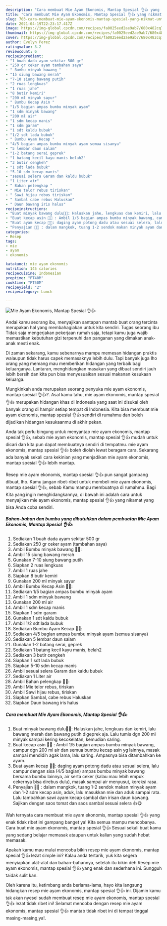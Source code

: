```yaml
---
description: "Cara membuat Mie Ayam Ekonomis, Mantap Spesial 👌👍 yang nikmat Untuk Jualan"
title: "Cara membuat Mie Ayam Ekonomis, Mantap Spesial 👌👍 yang nikmat Untuk Jualan"
slug: 703-cara-membuat-mie-ayam-ekonomis-mantap-spesial-yang-nikmat-untuk-jualan
date: 2021-04-19T22:23:17.417Z
image: https://img-global.cpcdn.com/recipes/fa0025eed2ae9ab7/680x482cq70/mie-ayam-ekonomis-mantap-spesial-👌👍-foto-resep-utama.jpg
thumbnail: https://img-global.cpcdn.com/recipes/fa0025eed2ae9ab7/680x482cq70/mie-ayam-ekonomis-mantap-spesial-👌👍-foto-resep-utama.jpg
cover: https://img-global.cpcdn.com/recipes/fa0025eed2ae9ab7/680x482cq70/mie-ayam-ekonomis-mantap-spesial-👌👍-foto-resep-utama.jpg
author: Evelyn Perez
ratingvalue: 3.2
reviewcount: 6
recipeingredient:
- "1 buah dada ayam sekitar 500 gr"
- "250 gr ceker ayam tambahan saya"
- " Bumbu minyak bawang "
- "15 siung bawang merah"
- "7-10 siung bawang putih"
- "2 ruas lengkuas"
- "1 ruas jahe"
- "8 butir kemiri"
- "200 ml minyak sayur"
- " Bumbu Kecap Asin "
- "1/5 bagian ampas bumbu minyak ayam"
- "1 sdm minyak bawang"
- "200 ml air"
- "1 sdm kecap manis"
- "1 sdm garam"
- "1 sdt kaldu bubuk"
- "1/2 sdt lada bubuk"
- " Bumbu Ayam Kecap "
- "4/5 bagian ampas bumbu minyak ayam semua sisanya"
- "5 lembar daun salam"
- "1-2 batang serai geprek"
- "1 batang kecil kayu manis belah2"
- "3 butir cengkeh"
- "1 sdt lada bubuk"
- "5-10 sdm kecap manis"
- "sesuai selera Garam dan kaldu bubuk"
- "1 Liter air"
- " Bahan pelengkap "
- " Mie telor rebus tiriskan"
- " Sawi hijau rebus tiriskan"
- " Sambal cabe rebus Haluskan"
- " Daun bawang iris halus"
recipeinstructions:
- "Buat minyak bawang dulu🍾🌰: Haluskan jahe, lengkuas dan kemiri, lalu bawang merah dan bawang putih digeprek aja. Lalu tumis dgn 200 ml minyak sampai kering kecokelatan, kemudian saring."
- "Buat kecap asin 🍮🍃 : Ambil 1/5 bagian ampas bumbu minyak bawang, campur dgn 200 ml air dan semua bumbu kecap asin yg lainnya, masak sampai mendidih agak lama, lalu saring. Ampasnya bisa ditambahkan ke ayam."
- "Buat ayam kecap 🐔🐓: daging ayam potong dadu atau sesuai selera, lalu campur dengan sisa (4/5 bagian) ampas bumbu minyak bawang bersama bumbu lainnya, air serta ceker (kalau mau lebih empuk cekernya bisa direbus dulu), masak sampai air menyusut, koreksi rasa."
- "Penyajian 🍜🍜 : dalam mangkok, tuang 1-2 sendok makan minyak ayam dan 1-2 sdm kecap asin, aduk, lalu masukkan mie dan aduk sampai rata. Lalu tambahkan sawi ayam kecap sambal dan irisan daun bawang. Sajikan dengan saos tomat dan saos sambal sesuai selera 👍😋"
categories:
- Resep
tags:
- mie
- ayam
- ekonomis

katakunci: mie ayam ekonomis 
nutrition: 145 calories
recipecuisine: Indonesian
preptime: "PT40M"
cooktime: "PT50M"
recipeyield: "2"
recipecategory: Lunch

---
```



![Mie Ayam Ekonomis, Mantap Spesial 👌👍](https://img-global.cpcdn.com/recipes/fa0025eed2ae9ab7/680x482cq70/mie-ayam-ekonomis-mantap-spesial-👌👍-foto-resep-utama.jpg)

Andai kamu seorang ibu, menyajikan santapan mantab buat orang tercinta merupakan hal yang membahagiakan untuk kita sendiri. Tugas seorang ibu Tidak saja mengerjakan pekerjaan rumah saja, tetapi kamu juga wajib memastikan kebutuhan gizi terpenuhi dan panganan yang dimakan anak-anak mesti enak.

Di zaman  sekarang, kamu sebenarnya mampu memesan hidangan praktis walaupun tidak harus capek memasaknya lebih dulu. Tapi banyak juga lho orang yang memang mau memberikan hidangan yang terbaik bagi keluarganya. Lantaran, menghidangkan masakan yang dibuat sendiri jauh lebih bersih dan kita pun bisa menyesuaikan sesuai makanan kesukaan keluarga. 



Mungkinkah anda merupakan seorang penyuka mie ayam ekonomis, mantap spesial 👌👍?. Asal kamu tahu, mie ayam ekonomis, mantap spesial 👌👍 merupakan hidangan khas di Indonesia yang saat ini disukai oleh banyak orang di hampir setiap tempat di Indonesia. Kita bisa membuat mie ayam ekonomis, mantap spesial 👌👍 sendiri di rumahmu dan boleh dijadikan hidangan kesukaanmu di akhir pekan.

Anda tak perlu bingung untuk menyantap mie ayam ekonomis, mantap spesial 👌👍, sebab mie ayam ekonomis, mantap spesial 👌👍 mudah untuk dicari dan kita pun dapat membuatnya sendiri di tempatmu. mie ayam ekonomis, mantap spesial 👌👍 boleh diolah lewat beragam cara. Sekarang ada banyak sekali cara kekinian yang menjadikan mie ayam ekonomis, mantap spesial 👌👍 lebih mantap.

Resep mie ayam ekonomis, mantap spesial 👌👍 pun sangat gampang dibuat, lho. Kamu jangan ribet-ribet untuk membeli mie ayam ekonomis, mantap spesial 👌👍, sebab Kamu mampu membuatnya di rumahmu. Bagi Kita yang ingin menghidangkannya, di bawah ini adalah cara untuk menyajikan mie ayam ekonomis, mantap spesial 👌👍 yang nikamat yang bisa Anda coba sendiri.

<!--inarticleads1-->

##### Bahan-bahan dan bumbu yang dibutuhkan dalam pembuatan Mie Ayam Ekonomis, Mantap Spesial 👌👍:

1. Sediakan 1 buah dada ayam sekitar 500 gr
1. Sediakan 250 gr ceker ayam (tambahan saya)
1. Ambil  Bumbu minyak bawang 🌰🍃:
1. Ambil 15 siung bawang merah
1. Gunakan 7-10 siung bawang putih
1. Siapkan 2 ruas lengkuas
1. Ambil 1 ruas jahe
1. Siapkan 8 butir kemiri
1. Gunakan 200 ml minyak sayur
1. Ambil  Bumbu Kecap Asin 🍮🍃:
1. Sediakan 1/5 bagian ampas bumbu minyak ayam
1. Ambil 1 sdm minyak bawang
1. Gunakan 200 ml air
1. Ambil 1 sdm kecap manis
1. Siapkan 1 sdm garam
1. Gunakan 1 sdt kaldu bubuk
1. Ambil 1/2 sdt lada bubuk
1. Sediakan  Bumbu Ayam Kecap 🐔🐓:
1. Sediakan 4/5 bagian ampas bumbu minyak ayam (semua sisanya)
1. Sediakan 5 lembar daun salam
1. Gunakan 1-2 batang serai, geprek
1. Sediakan 1 batang kecil kayu manis, belah2
1. Sediakan 3 butir cengkeh
1. Siapkan 1 sdt lada bubuk
1. Siapkan 5-10 sdm kecap manis
1. Ambil sesuai selera Garam dan kaldu bubuk
1. Sediakan 1 Liter air
1. Ambil  Bahan pelengkap 🌿🍜:
1. Ambil  Mie telor rebus, tiriskan
1. Ambil  Sawi hijau rebus, tiriskan
1. Siapkan  Sambal, cabe rebus Haluskan
1. Siapkan  Daun bawang iris halus




<!--inarticleads2-->

##### Cara membuat Mie Ayam Ekonomis, Mantap Spesial 👌👍:

1. Buat minyak bawang dulu🍾🌰: Haluskan jahe, lengkuas dan kemiri, lalu bawang merah dan bawang putih digeprek aja. Lalu tumis dgn 200 ml minyak sampai kering kecokelatan, kemudian saring.
1. Buat kecap asin 🍮🍃 : Ambil 1/5 bagian ampas bumbu minyak bawang, campur dgn 200 ml air dan semua bumbu kecap asin yg lainnya, masak sampai mendidih agak lama, lalu saring. Ampasnya bisa ditambahkan ke ayam.
1. Buat ayam kecap 🐔🐓: daging ayam potong dadu atau sesuai selera, lalu campur dengan sisa (4/5 bagian) ampas bumbu minyak bawang bersama bumbu lainnya, air serta ceker (kalau mau lebih empuk cekernya bisa direbus dulu), masak sampai air menyusut, koreksi rasa.
1. Penyajian 🍜🍜 : dalam mangkok, tuang 1-2 sendok makan minyak ayam dan 1-2 sdm kecap asin, aduk, lalu masukkan mie dan aduk sampai rata. Lalu tambahkan sawi ayam kecap sambal dan irisan daun bawang. Sajikan dengan saos tomat dan saos sambal sesuai selera 👍😋




Wah ternyata cara membuat mie ayam ekonomis, mantap spesial 👌👍 yang enak tidak ribet ini gampang banget ya! Kita semua mampu mencobanya. Cara buat mie ayam ekonomis, mantap spesial 👌👍 Sesuai sekali buat kamu yang sedang belajar memasak ataupun untuk kalian yang sudah hebat memasak.

Apakah kamu mau mulai mencoba bikin resep mie ayam ekonomis, mantap spesial 👌👍 lezat simple ini? Kalau anda tertarik, yuk kita segera menyiapkan alat-alat dan bahan-bahannya, setelah itu bikin deh Resep mie ayam ekonomis, mantap spesial 👌👍 yang enak dan sederhana ini. Sungguh taidak sulit kan. 

Oleh karena itu, ketimbang anda berlama-lama, hayo kita langsung hidangkan resep mie ayam ekonomis, mantap spesial 👌👍 ini. Dijamin kamu tak akan nyesel sudah membuat resep mie ayam ekonomis, mantap spesial 👌👍 lezat tidak ribet ini! Selamat mencoba dengan resep mie ayam ekonomis, mantap spesial 👌👍 mantab tidak ribet ini di tempat tinggal masing-masing,ya!.


